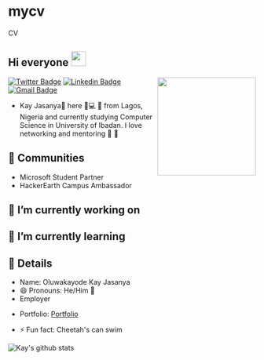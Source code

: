 # mycv
CV


<h2> Hi everyone <img src="https://www.google.com/url?sa=i&url=https%3A%2F%2Ftwitter.com%2Fjasanyakayode&psig=AOvVaw2H2v4MRGDRI3cTuU7ecc28&ust=1594768460129000&source=images&cd=vfe&ved=0CAIQjRxqFwoTCOiGuM6ty-oCFQAAAAAdAAAAABAD" width="30px"></h2>

<img align='right' src="https://universityinnovation.org/images/thumb/0/0b/Oluwakayode_Jasanya.png/300px-Oluwakayode_Jasanya.png" width='200"'>

[![Twitter Badge](https://img.shields.io/badge/-@daycrawller-1ca0f1?style=flat-square&labelColor=1ca0f1&logo=twitter&logoColor=white&link=https://twitter.com/JasanyaKayode)](https://twitter.com/JasanyaKayode) [![Linkedin Badge](https://img.shields.io/badge/-KayJasanya-blue?style=flat-square&logo=Linkedin&logoColor=white&link=https://www.linkedin.com/in/oluwakayode-jasanya/)](https://www.linkedin.com/in/oluwakayode-jasanya/) 
[![Gmail Badge](https://img.shields.io/badge/-iamjasanyakay@gmail.com-c14438?style=flat-square&logo=Gmail&logoColor=white&link=mailto:iamjasanyakay@gmail.com)](mailto:iamjasanyakay@gmail.com)

- Kay Jasanya🌟 here 👋💻 :man: from Lagos, Nigeria and currently studying Computer Science in University of Ibadan. I love networking and mentoring :8ball: :revolving_hearts:

## 👯 Communities
- Microsoft Student Partner
- HackerEarth Campus Ambassador

## 🔭 I’m currently working on

## 🌱 I’m currently learning

## 💬 Details
- Name: Oluwakayode Kay Jasanya
- 😄 Pronouns: He/Him :man:
- Employer
<!-- - Presentations -->
- Portfolio: [Portfolio](iamjasanyakay.myportfolio.com)

- ⚡ Fun fact: Cheetah's can swim

![Kay's github stats](https://github-readme-stats.vercel.app/api?username=JasKay&hide=["issues"]&show_icons=true)

<!-- ![visitors](https://visitor-badge.glitch.me/badge?page_id=adefemi171.adefemi171) -->
